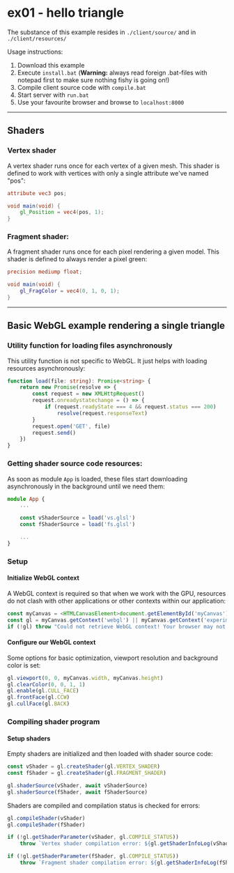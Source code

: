 # ex01 - hello triangle

The substance of this example resides in `./client/source/` and in `./client/resources/`

Usage instructions:
1. Download this example
2. Execute `install.bat` (**Warning:** always read foreign .bat-files with notepad first to make sure nothing fishy is going on!)
3. Compile client source code with `compile.bat`
4. Start server with `run.bat`
5. Use your favourite browser and browse to `localhost:8000`

---

## Shaders
### Vertex shader
A vertex shader runs once for each vertex of a given mesh. This shader is defined to work with vertices with only a single attribute we've named "pos":
```glsl
attribute vec3 pos;

void main(void) {
    gl_Position = vec4(pos, 1);
}
```

### Fragment shader:
A fragment shader runs once for each pixel rendering a given model. This shader is defined to always render a pixel green:
```glsl
precision mediump float;

void main(void) {
    gl_FragColor = vec4(0, 1, 0, 1);
}
```

---

## Basic WebGL example rendering a single triangle
### Utility function for loading files asynchronously
This utility function is not specific to WebGL. It just helps with loading resources asynchronously:
```typescript
function load(file: string): Promise<string> {
    return new Promise(resolve => {
        const request = new XMLHttpRequest()
        request.onreadystatechange = () => {
            if (request.readyState === 4 && request.status === 200)
                resolve(request.responseText)
        }
        request.open('GET', file)
        request.send()
    })
}
```

### Getting shader source code resources:
As soon as module `App` is loaded, these files start downloading asynchronously in the background until we need them:
```typescript
module App {
    ...

    const vShaderSource = load('vs.glsl')
    const fShaderSource = load('fs.glsl')

    ...
}
```
### Setup
#### Initialize WebGL context
A WebGL context is required so that when we work with the GPU, resources do not clash with other applications or other contexts within our application:
```typescript
const myCanvas = <HTMLCanvasElement>document.getElementById('myCanvas')
const gl = myCanvas.getContext('webgl') || myCanvas.getContext('experimental-webgl')
if (!gl) throw "Could not retrieve WebGL context! Your browser may not support it! :("
```

#### Configure our WebGL context
Some options for basic optimization, viewport resolution and background color is set:
```typescript
gl.viewport(0, 0, myCanvas.width, myCanvas.height)
gl.clearColor(0, 0, 1, 1)
gl.enable(gl.CULL_FACE)
gl.frontFace(gl.CCW)
gl.cullFace(gl.BACK)
```

### Compiling shader program
#### Setup shaders
Empty shaders are initialized and then loaded with shader source code:
```typescript
const vShader = gl.createShader(gl.VERTEX_SHADER)
const fShader = gl.createShader(gl.FRAGMENT_SHADER)

gl.shaderSource(vShader, await vShaderSource)
gl.shaderSource(fShader, await fShaderSource)
```
Shaders are compiled and compilation status is checked for errors:
```typescript
gl.compileShader(vShader)
gl.compileShader(fShader)

if (!gl.getShaderParameter(vShader, gl.COMPILE_STATUS))
    throw `Vertex shader compilation error: ${gl.getShaderInfoLog(vShader)}`

if (!gl.getShaderParameter(fShader, gl.COMPILE_STATUS))
    throw `Fragment shader compilation error: ${gl.getShaderInfoLog(fShader)}`
```